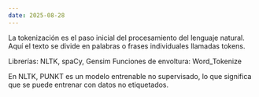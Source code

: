 ```yaml
---
date: 2025-08-28
---
```

La tokenización es el paso inicial del procesamiento del lenguaje natural. Aquí el texto se divide en palabras o frases individuales llamadas tokens.

Librerías: NLTK, spaCy, Gensim
Funciones de envoltura: Word_Tokenize

En NLTK, PUNKT es un modelo entrenable no supervisado, lo que significa que se puede entrenar con datos no etiquetados.

